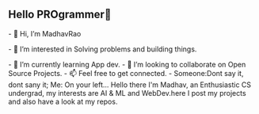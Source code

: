 <h2>Hello PROgrammer👋</h2>

<p>- 👋 Hi, I’m MadhavRao</p>
<p>- 👀 I’m interested in Solving problems and building things.</p>
- 🌱 I’m currently learning App dev.
- 💞️ I’m looking to collaborate on Open Source Projects.
- 📫 Feel free to get connected.
- Someone:Dont say it, dont sany it; Me: On your left...
  Hello there I'm Madhav, an Enthusiastic CS undergrad, my interests are AI & ML and WebDev.here I post my projects and also have a look at my repos.
<!---
MadhavRaoS/MadhavRaoS is a ✨ special ✨ repository because its `README.md` (this file) appears on your GitHub profile.
You can click the Preview link to take a look at your changes.
--->
